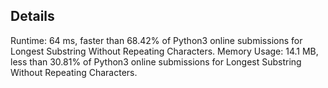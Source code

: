 ## Details 

Runtime: 64 ms, faster than 68.42% of Python3 online submissions for Longest Substring Without Repeating Characters.
Memory Usage: 14.1 MB, less than 30.81% of Python3 online submissions for Longest Substring Without Repeating Characters.